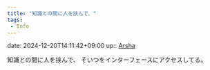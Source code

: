 ```yaml
---
title: "知識との間に人を挟んで、"
tags:
 - Info
---
```


date: 2024-12-20T14:11:42+09:00
up:: [Arsha](Bar/Novel/Nacaria/Arsha.md)

知識との間に人を挟んで、
そいつをインターフェースにアクセスしてる。